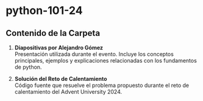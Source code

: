 # python-101-24

## Contenido de la Carpeta

1. **Diapositivas por Alejandro Gómez**  
   Presentación utilizada durante el evento. Incluye los conceptos principales, ejemplos y explicaciones relacionadas con los fundamentos de python.

2. **Solución del Reto de Calentamiento**  
   Código fuente que resuelve el problema propuesto durante el reto de calentamiento del Advent University 2024.
